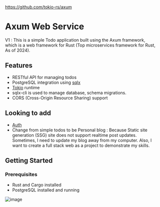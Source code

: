 <https://github.com/tokio-rs/axum>
# Axum Web Service

V1 : This is a simple Todo application built using the Axum framework, which is a web framework for Rust (Top microservices framework for Rust, As of 2024).

## Features

- RESTful API for managing todos
- PostgreSQL integration using [sqlx](https://github.com/launchbadge/sqlx)
- [Tokio](https://github.com/tokio-rs/tokio) runtime
- sqlx-cli is used to manage database, schema migrations.
- CORS (Cross-Origin Resource Sharing) support

## Looking to add

- [Auth](https://github.com/tokio-rs/axum/tree/master/examples/auth)
- Change from simple todos to be Personal blog : Because Static site generation (SSG) site does not support realtime post updates. Sometimes, I need to update my blog away from my computer. Also, I want to create a full stack web as a project to demonstrate my skills.

## Getting Started

### Prerequisites

- Rust and Cargo installed
- PostgreSQL installed and running

![image](https://github.com/boraxpr/rust_axum_service/assets/43258373/83b5ddd3-bd5a-484b-81d5-7e17551b56ea)

